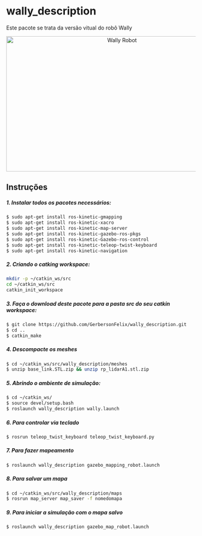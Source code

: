 
# wally_description

Este pacote se trata da versão vitual do robô Wally

<p align="center">
    <img src="./figs/Wally.png" width="600" height="360" title="Wally Robot">
</p> 

## Instruções

##### 1. Instalar todos os pacotes necessários:

```sh
$ sudo apt-get install ros-kinetic-gmapping
$ sudo apt-get install ros-kinetic-xacro
$ sudo apt-get install ros-kinetic-map-server
$ sudo apt-get install ros-kinetic-gazebo-ros-pkgs
$ sudo apt-get install ros-kinetic-Gazebo-ros-control
$ sudo apt-get install ros-kinetic-teleop-twist-keyboard
$ sudo apt-get install ros-kinetic-navigation
```

##### 2. Criando o catking workspace:

```sh
mkdir -p ~/catkin_ws/src
cd ~/catkin_ws/src
catkin_init_workspace
```

##### 3. Faça o download deste pacote para a pasta src do seu catkin workspace:

```sh
$ git clone https://github.com/GerbersonFelix/wally_description.git
$ cd ..
$ catkin_make
```

##### 4. Descompacte os meshes

```sh
$ cd ~/catkin_ws/src/wally_description/meshes
$ unzip base_link.STL.zip && unzip rp_lidarA1.stl.zip
```

##### 5. Abrindo o ambiente de simulação:

```sh
$ cd ~/catkin_ws/
$ source devel/setup.bash
$ roslaunch wally_description wally.launch
```

##### 6. Para controlar via teclado

```sh
$ rosrun teleop_twist_keyboard teleop_twist_keyboard.py
```

##### 7. Para fazer mapeamento

```sh
$ roslaunch wally_description gazebo_mapping_robot.launch
```

##### 8. Para salvar um mapa

```sh
$ cd ~/catkin_ws/src/wally_description/maps
$ rosrun map_server map_saver -f nomedomapa
```
##### 9. Para iniciar a simulação com o mapa salvo

```sh
$ roslaunch wally_description gazebo_map_robot.launch 
```
